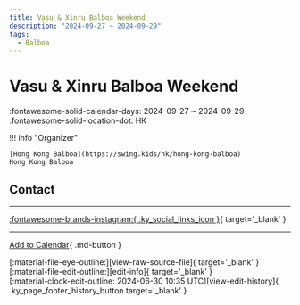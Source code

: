 ```yaml
---
title: Vasu & Xinru Balboa Weekend
description: "2024-09-27 ~ 2024-09-29"
tags:
  - Balboa
---
```


# Vasu & Xinru Balboa Weekend 

:fontawesome-solid-calendar-days: 2024-09-27 ~ 2024-09-29  
:fontawesome-solid-location-dot: HK  

!!! info "Organizer"

    [Hong Kong Balboa](https://swing.kids/hk/hong-kong-balboa)  
    Hong Kong Balboa  

## Contact


---

 [:fontawesome-brands-instagram:{ .ky_social_links_icon }](https://instagram.com/hongkongbalboa){ target='_blank' }

---

[Add to Calendar](https://swing.news/ics/en/2024/hk/vasu-n-xinru-balboa-weekend-2024.ics){ .md-button }

<div class="ky_page_footer" markdown>
<div class="ky_page_footer_trailing" markdown="span">
[:material-file-eye-outline:][view-raw-source-file]{ target='_blank' }
[:material-file-edit-outline:][edit-info]{ target='_blank' }
</div>
<div class="ky_page_footer_leading" markdown="span">
[:material-clock-edit-outline: 2024-06-30 10:35 UTC][view-edit-history]{ .ky_page_footer_history_button target='_blank' }
</div>
</div>

[view-raw-source-file]: https://github.com/swingdance/events/blob/main/2024/hk/vasu-n-xinru-balboa-weekend-2024.json "View Raw Source File"
[edit-info]: https://github.com/swingdance/events/issues/new?assignees=&labels=update+event&projects=&template=03-update_entity.yml&title=%5B2024%2Fhk%5D%20Vasu%20%26%20Xinru%20Balboa%20Weekend&region=hk&year=2024&id=vasu-n-xinru-balboa-weekend-2024&name=Vasu%20%26%20Xinru%20Balboa%20Weekend&org_id=hong-kong-balboa "Edit Info"

[view-edit-history]: https://github.com/swingdance/events/commits/main/2024/hk/vasu-n-xinru-balboa-weekend-2024.json "View Edit History"
